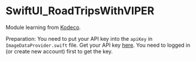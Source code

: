 # SwiftUI_RoadTripsWithVIPER
 Module learning from [Kodeco](https://www.kodeco.com/8440907-getting-started-with-the-viper-architecture-pattern). 

Preparation:
You need to put your API key into the ```apiKey``` in ```ImageDataProvider.swift``` file. Get your API key [here](https://pixabay.com/api/docs/). You need to logged in (or create new account) first to get the key.
